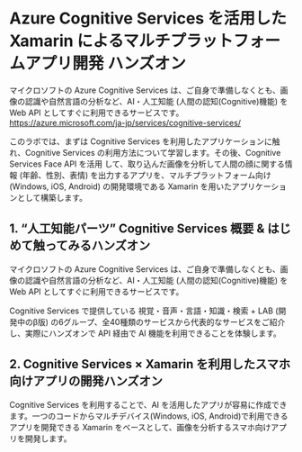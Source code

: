 # Azure Cognitive Services を活用した Xamarin によるマルチプラットフォームアプリ開発 ハンズオン

マイクロソフトの Azure Cognitive Services は、ご自身で準備しなくとも、画像の認識や自然言語の分析など、AI・人工知能 (人間の認知(Cognitive)機能) を Web API としてすぐに利用できるサービスです。
https://azure.microsoft.com/ja-jp/services/cognitive-services/

このラボでは、まずは Cognitive Services を利用したアプリケーションに触れ、Cognitive Services の利用方法について学習します。その後、Cognitive Services Face API を活用 して、取り込んだ画像を分析して人間の顔に関する情報 (年齢、性別、表情) を出力するアプリを、マルチプラットフォーム向け(Windows, iOS, Android) の開発環境である Xamarin を用いたアプリケーションとして構築します。

## 1. “人工知能パーツ” Cognitive Services 概要 & はじめて触ってみるハンズオン

マイクロソフトの Azure Cognitive Services は、ご自身で準備しなくとも、画像の認識や自然言語の分析など、AI・人工知能 (人間の認知(Cognitive)機能) を Web API としてすぐに利用できるサービスです。

Cognitive Services で提供している 視覚・音声・言語・知識・検索 + LAB (開発中のβ版) の6グループ、全40種類のサービスから代表的なサービスをご紹介し、実際にハンズオンで API 経由で AI 機能を利用できることを体験します。

## 2. Cognitive Services × Xamarin を利用したスマホ向けアプリの開発ハンズオン

Cognitive Services を利用することで、AI を活用したアプリが容易に作成できます。一つのコードからマルチデバイス(Windows, iOS, Android)で利用できるアプリを開発できる Xamarin をベースとして、画像を分析するスマホ向けアプリを開発します。